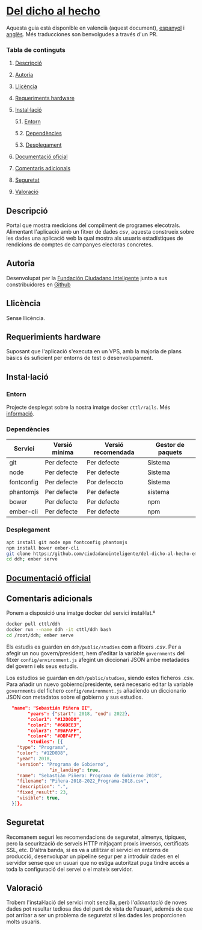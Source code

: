 # [Del dicho al hecho](https://github.com/ciudadanointeligente/del-dicho-al-hecho-ember) 

Aquesta guia està disponible en valencià (aquest document), [espanyol](../README.md) i [anglès](en.md). Més traducciones son benvolgudes a través d'un PR.


### Tabla de continguts
1. [ Descripció ](#desc)
2. [ Autoria ](#authorship)
3. [ Llicència ](#license)
4. [ Requeriments hardware ](#reqs)
5. [ Instal·lació ](#install)

	5.1. [ Entorn ](#env) 
	
	5.2. [ Dependències ](#deps)
	
	5.3. [ Desplegament ](#deploy)

	
6. [ Documentació oficial ](#docs)
7. [ Comentaris adicionals ](#comms)
8. [ Seguretat ](#sec)
9. [ Valoració ](#val)

<a name="desc"></a>
## Descripció


Portal que mostra medicions del compilment de programes elecotrals. Alimentant l'aplicació amb un fitxer
de dades _csv_, aquesta construeix sobre les dades una aplicació web la qual mostra
als usuaris estadístiques de rendicions de comptes de campanyes electoras concretes.

<a name="authorship"></a>
## Autoria

Desenvolupat per la [Fundación Ciudadano Inteligente](https://ciudadaniai.org/) junto a sus constribuidores en [Github](https://github.com/ciudadanointeligente/del-dicho-al-hecho-ember)

<a name="license"></a>
## Llicència

Sense llicència.

<a name="reqs"></a>
## Requerimients hardware

Suposant que l'aplicació s'executa en un VPS, amb la majoria de plans bàsics és suficient per entorns de test o desenvolupament.

<a name="install"></a>
## Instal·lació


<a name="env"></a>
### Entorn

Projecte desplegat sobre la nostra imatge docker `cttl/rails`. Més [informació](https://github.com/cttlrepository/cttl/meta).

<a name="deps"></a>
### Dependències
|Servici|Versió mínima|Versió recomendada|Gestor de paquets|
|--------|--------------|-------------------|------------------|
|git|Per defecte|Per defecte|Sistema|
|node|Per defecte|Per defecte|Sistema|
|fontconfig|Per defecte|Por defeccto|Sistema|
|phantomjs|Per defecte|Per defecte|sistema
|bower|Per defecte|Per defecte|npm|
|ember-cli|Per defecte|Per defecte|npm


<a name="deploy"></a>
### Desplegament

```bash
apt install git node npm fontconfig phantomjs
npm install bower ember-cli
git clone https://github.com/ciudadanointeligente/del-dicho-al-hecho-ember ddh
cd ddh; ember serve
```
<a name="docs"></a>
## [Documentació official](https://github.com/ciudadanointeligente/del-dicho-al-hecho-ember)

<a name="comms"></a>
## Comentaris adicionals



Ponem a disposició una imatge docker del servici instal·lat.º
```bash
docker pull cttl/ddh
docker run --name ddh -it cttl/ddh bash
cd /root/ddh; ember serve
```
Els estudis es guarden en `ddh/public/studies` com a fitxers _.csv_. Per a afegir
un nou govern/president, hem d'editar la variable `governments` del fitxer
`config/environment.js` afegint un diccionari JSON ambe metadades del govern i els
seus estudis.

Los estudios se guardan en `ddh/public/studies`, siendo estos ficheros .csv.
Para añadir un nuevo gobierno/presidente, será necesario editar la variable `governments` del fichero `config/environment.js` añadiendo un diccionario JSON con metadatos sobre el gobierno y sus estudios.

```json
  "name": "Sebastián Piñera II",
        "years": {"start": 2018, "end": 2022},
        "color1": "#12D0D8",
        "color2": "#66DEE3",
        "color3": "#9AFAFF",
        "color4": "#DBF4FF",
        "studies": [{
    "type": "Programa",
    "color": "#12D0D8",
    "year": 2018,
    "version": "Programa de Gobierno",
                "in_landing": true,
    "name": "Sebastián Piñera: Programa de Gobierno 2018",
    "filename": "Piñera-2018-2022_Programa-2018.csv",
    "description": ".",
    "fixed_result": 23,
    "visible": true,
  }]},

```

<a name="sec"></a>
## Seguretat

Recomanem seguri les recomendacions de seguretat, almenys, tipiques, pero la 
securització de serveis HTTP mitjaçant proxis inversos, certificats SSL, etc.
D'altra banda, si es va a utilitzar el servici en entorns de producció, desenvolupar
un pipeline segur per a introduïr dades en el servidor sense que un usuari que
no estiga autoritzat puga tindre accés a toda la configuració del servei o el mateix servidor.

<a name="val"></a>
## Valoració

Trobem l'instal·lació del servici molt senzilla, però l'_alimentació_ de noves dades
pot resultar tediosa des del punt de vista de l'usuari, ademés de que pot arribar a ser
un problema de seguretat si les dades les proporcionen molts usuaris.
